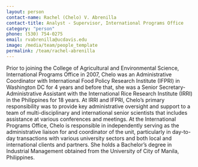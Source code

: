 ```yaml
---
layout: person
contact-name: Rachel (Chelo) V. Abrenilla
contact-title: Analyst - Supervisor, International Programs Office
category: "person"
phone: (530) 754-0275
email: rvabrenilla@ucdavis.edu
image: /media/team/people_template
permalink: /team/rachel-abrenilla
---
```


Prior to joining the College of Agricultural and Environmental Science, International Programs Office in 2007, Chelo was an Administrative Coordinator with International Food Policy Research Institute (IFPRI) in Washington DC for 4 years and before that, she was a Senior Secretary-Administrative Assistant with the International Rice Research Institute (IRRI) in the Philippines for 18 years. At IRRI and IFPRI, Chelo’s primary responsibility was to provide key administrative oversight and support to a team of multi-disciplinary and international senior scientists that includes assistance at various conferences and meetings. At the International Programs Office, Chelo is responsible in independently serving as the administrative liaison for and coordinator of the unit, particularly in day-to-day transactions with various university sectors and both local and international clients and partners. She holds a Bachelor’s degree in Industrial Management obtained from the University of City of Manila, Philippines.